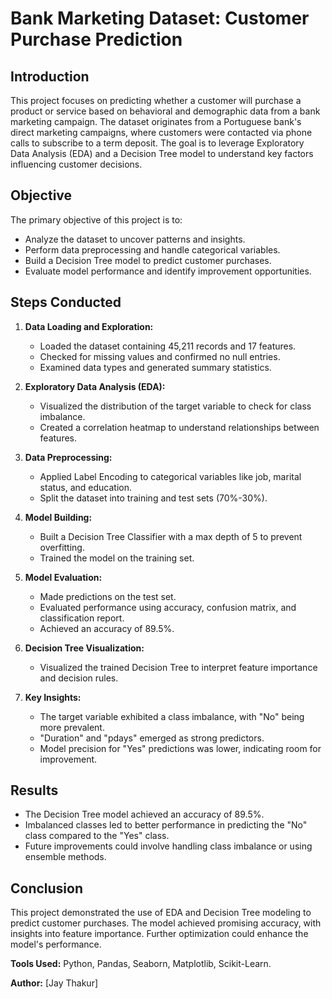 # Bank Marketing Dataset: Customer Purchase Prediction

## Introduction
This project focuses on predicting whether a customer will purchase a product or service based on behavioral and demographic data from a bank marketing campaign. The dataset originates from a Portuguese bank's direct marketing campaigns, where customers were contacted via phone calls to subscribe to a term deposit. The goal is to leverage Exploratory Data Analysis (EDA) and a Decision Tree model to understand key factors influencing customer decisions.

## Objective
The primary objective of this project is to:
- Analyze the dataset to uncover patterns and insights.
- Perform data preprocessing and handle categorical variables.
- Build a Decision Tree model to predict customer purchases.
- Evaluate model performance and identify improvement opportunities.

## Steps Conducted
1. **Data Loading and Exploration:**
   - Loaded the dataset containing 45,211 records and 17 features.
   - Checked for missing values and confirmed no null entries.
   - Examined data types and generated summary statistics.

2. **Exploratory Data Analysis (EDA):**
   - Visualized the distribution of the target variable to check for class imbalance.
   - Created a correlation heatmap to understand relationships between features.

3. **Data Preprocessing:**
   - Applied Label Encoding to categorical variables like job, marital status, and education.
   - Split the dataset into training and test sets (70%-30%).

4. **Model Building:**
   - Built a Decision Tree Classifier with a max depth of 5 to prevent overfitting.
   - Trained the model on the training set.

5. **Model Evaluation:**
   - Made predictions on the test set.
   - Evaluated performance using accuracy, confusion matrix, and classification report.
   - Achieved an accuracy of 89.5%.

6. **Decision Tree Visualization:**
   - Visualized the trained Decision Tree to interpret feature importance and decision rules.

7. **Key Insights:**
   - The target variable exhibited a class imbalance, with "No" being more prevalent.
   - "Duration" and "pdays" emerged as strong predictors.
   - Model precision for "Yes" predictions was lower, indicating room for improvement.

## Results
- The Decision Tree model achieved an accuracy of 89.5%.
- Imbalanced classes led to better performance in predicting the "No" class compared to the "Yes" class.
- Future improvements could involve handling class imbalance or using ensemble methods.

## Conclusion
This project demonstrated the use of EDA and Decision Tree modeling to predict customer purchases. The model achieved promising accuracy, with insights into feature importance. Further optimization could enhance the model's performance.

**Tools Used:** Python, Pandas, Seaborn, Matplotlib, Scikit-Learn.

**Author:** [Jay Thakur]
